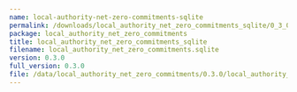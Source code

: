 ```yaml
---
name: local-authority-net-zero-commitments-sqlite
permalink: /downloads/local_authority_net_zero_commitments_sqlite/0_3_0
package: local_authority_net_zero_commitments
title: local_authority_net_zero_commitments_sqlite
filename: local_authority_net_zero_commitments.sqlite
version: 0.3.0
full_version: 0.3.0
file: /data/local_authority_net_zero_commitments/0.3.0/local_authority_net_zero_commitments.sqlite
---
```

